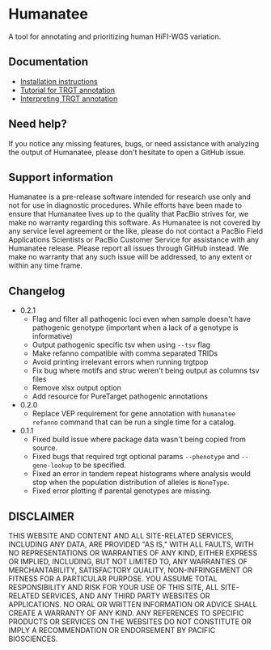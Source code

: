 # Humanatee

A tool for annotating and prioritizing human HiFI-WGS variation.

## Documentation

* [Installation instructions](docs/install.md)
* [Tutorial for TRGT annotation](docs/trgt_tutorial.md)
* [Interpreting TRGT annotation](docs/trgt_interpretation.md)

## Need help?

If you notice any missing features, bugs, or need assistance with analyzing the output of Humanatee,
please don't hesitate to open a GitHub issue.

## Support information

Humanatee is a pre-release software intended for research use only and not for use in diagnostic procedures. While efforts have been made to ensure that Humanatee lives up to the quality that PacBio strives for, we make no warranty regarding this software.
As Humanatee is not covered by any service level agreement or the like, please do not contact a PacBio Field Applications Scientists or PacBio Customer Service for assistance with any Humanatee release. Please report all issues through GitHub instead. We make no warranty that any such issue will be addressed, to any extent or within any time frame.

## Changelog

* 0.2.1
  * Flag and filter all pathogenic loci even when sample doesn't have pathogenic genotype (important when a lack of a genotype is informative)
  * Output pathogenic specific tsv when using `--tsv` flag
  * Make refanno compatible with comma separated TRIDs
  * Avoid printing irrelevant errors when running trgtpop
  * Fix bug where motifs and struc weren't being output as columns tsv files
  * Remove xlsx output option
  * Add resource for PureTarget pathogenic annotations
* 0.2.0
  * Replace VEP requirement for gene annotation with `humanatee refanno` command that can be run a single time for a catalog.
* 0.1.1
  * Fixed build issue where package data wasn't being copied from source.
  * Fixed bugs that required trgt optional params `--phenotype` and `--gene-lookup` to be specified.
  * Fixed an error in tandem repeat histograms where analysis would stop when the population distribution of alleles is `NoneType`.
  * Fixed error plotting if parental genotypes are missing.

## DISCLAIMER

THIS WEBSITE AND CONTENT AND ALL SITE-RELATED SERVICES, INCLUDING ANY DATA, ARE PROVIDED "AS IS," WITH ALL FAULTS, WITH NO REPRESENTATIONS OR WARRANTIES OF ANY KIND, EITHER EXPRESS OR IMPLIED, INCLUDING, BUT NOT LIMITED TO, ANY WARRANTIES OF MERCHANTABILITY, SATISFACTORY QUALITY, NON-INFRINGEMENT OR FITNESS FOR A PARTICULAR PURPOSE. YOU ASSUME TOTAL RESPONSIBILITY AND RISK FOR YOUR USE OF THIS SITE, ALL SITE-RELATED SERVICES, AND ANY THIRD PARTY WEBSITES OR APPLICATIONS. NO ORAL OR WRITTEN INFORMATION OR ADVICE SHALL CREATE A WARRANTY OF ANY KIND. ANY REFERENCES TO SPECIFIC PRODUCTS OR SERVICES ON THE WEBSITES DO NOT CONSTITUTE OR IMPLY A RECOMMENDATION OR ENDORSEMENT BY PACIFIC BIOSCIENCES.
